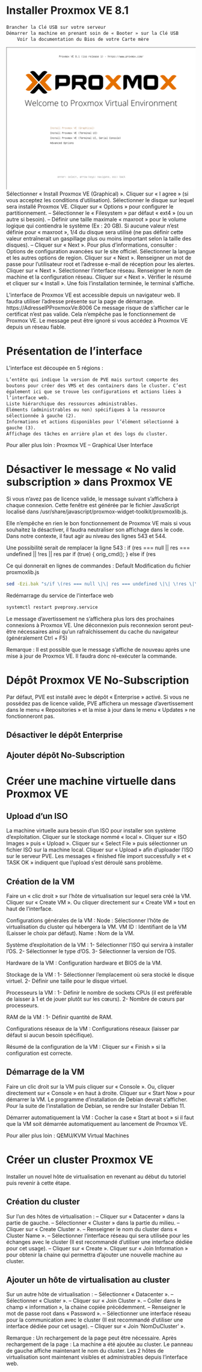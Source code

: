 # Installer Proxmox VE 8.1

    Brancher la Clé USB sur votre serveur
    Démarrer la machine en prenant soin de « Booter » sur la Clé USB
        Voir la documentation du Bios de votre Carte mère
![alt text](images/proxmox_installer.webp) 
Sélectionner « Install Proxmox VE (Graphical) ».
Cliquer sur « I agree » (si vous acceptez les conditions d’utilisation).
Sélectionner le disque sur lequel sera installé Proxmox VE.
Cliquer sur « Options » pour configurer le partitionnement.
– Sélectionner le « Filesystem » par défaut « ext4 » (ou un autre si besoin).
– Définir une taille maximale « maxroot » pour le volume logique qui contiendra le système (Ex : 20 GB). Si aucune valeur n’est définie pour « maxroot », 1/4 du disque sera utilisé (ne pas définir cette valeur entraînerait un gaspillage plus ou moins important selon la taille des disques).
– Cliquer sur « Next ».
Pour plus d’informations, consulter : Options de configuration avancées sur le site officiel.
Sélectionner la langue et les autres options de region.
Cliquer sur « Next ».
Renseigner un mot de passe pour l’utilisateur root et l’adresse e-mail de réception pour les alertes.
Cliquer sur « Next ».
Sélectionner l’interface réseau.
Renseigner le nom de machine et la configuration réseau.
Cliquer sur « Next ».
Vérifier le résumé et cliquer sur « Install ».
Une fois l’installation terminée, le terminal s’affiche.

L’interface de Proxmox VE est accessible depuis un navigateur web.
Il faudra utiliser l’adresse présente sur la page de démarrage.
https://AdresseIPProxmoxVe:8006
Ce message risque de s’afficher car le certificat n’est pas valide.
Cela n’empêche pas le fonctionnement de Proxmox VE.
Le message peut être ignoré si vous accédez à Proxmox VE depuis un réseau fiable.

# Présentation de l’interface

L’interface est découpée en 5 régions :

    L’entête qui indique la version de PVE mais surtout comporte des boutons pour créer des VMS et des containers dans le cluster. C’est également ici que se trouve les configurations et actions liées à l’interface web.
    Liste hiérarchique des ressources administrables.
    Éléments (administrables ou non) spécifiques à la ressource sélectionnée à gauche (2).
    Informations et actions disponibles pour l’élément sélectionné à gauche (3).
    Affichage des tâches en arrière plan et des logs du cluster.

Pour aller plus loin : Proxmox VE – Graphical User Interface

# Désactiver le message « No valid subscription » dans Proxmox VE

Si vous n’avez pas de licence valide, le message suivant s’affichera à chaque connexion.
Cette fenêtre est générée par le fichier JavaScript localisé dans /usr/share/javascript/proxmox-widget-toolkit/proxmoxlib.js.

Elle n’empêche en rien le bon fonctionnement de Proxmox VE mais si vous souhaitez la désactiver, il faudra neutraliser son affichage dans le code.
Dans notre contexte, il faut agir au niveau des lignes 543 et 544.

Une possibilité serait de remplacer la ligne 543 :
if (res === null || res === undefined || !res || res
par
if (true) { orig_cmd(); } else if (res

Ce qui donnerait en lignes de commandes :
Default
Modification du fichier proxmoxlib.js
```bash
sed -Ezi.bak "s/if \(res === null \|\| res === undefined \|\| \!res \|\| res/if (true) { orig_cmd(); } else if (res/gi" /usr/share/javascript/proxmox-widget-toolkit/proxmoxlib.js
```
Redémarrage du service de l'interface web
```bash
systemctl restart pveproxy.service
```

Le message d’avertissement ne s’affichera plus lors des prochaines connexions à Proxmox VE. Une déconnexion puis reconnexion seront peut-être nécessaires ainsi qu’un rafraîchissement du cache du navigateur (généralement Ctrl + F5)

Remarque : Il est possible que le message s’affiche de nouveau après une mise à jour de Proxmox VE. Il faudra donc ré-exécuter la commande.

# Dépôt Proxmox VE No-Subscription

Par défaut, PVE est installé avec le dépôt « Enterprise » activé.
Si vous ne possédez pas de licence valide, PVE affichera un message d’avertissement dans le menu « Repositories » et la mise à jour dans le menu « Updates » ne fonctionneront pas.
## Désactiver le dépôt Enterprise
## Ajouter dépôt No-Subscription

# Créer une machine virtuelle dans Proxmox VE
## Upload d’un ISO

La machine virtuelle aura besoin d’un ISO pour installer son système d’exploitation.
Cliquer sur le stockage nommé « local ».
Cliquer sur « ISO Images » puis « Upload ».
Cliquer sur « Select File » puis sélectionner un fichier ISO sur la machine local.
Cliquer sur « Upload » afin d’uploader l’ISO sur le serveur PVE.
Les messages « finished file import successfully » et « TASK OK » indiquent que l’upload s’est déroulé sans problème.
## Création de la VM
Faire un « clic droit » sur l’hôte de virtualisation sur lequel sera créé la VM.
Cliquer sur « Create VM ».
Ou cliquer directement sur « Create VM » tout en haut de l’interface.

Configurations générales de la VM :
Node : Sélectionner l’hôte de virtualisation du cluster qui hébergera la VM.
VM ID : Identifiant de la VM (Laisser le choix par défaut).
Name : Nom de la VM.

Système d’exploitation de la VM :
1- Sélectionner l’ISO qui servira à installer l’OS.
2- Sélectionner le type d’OS.
3- Sélectionner la version de l’OS.

Hardware de la VM :
Configuration hardware et BIOS de la VM.

Stockage de la VM :
1- Sélectionner l’emplacement où sera stocké le disque virtuel.
2- Définir une taille pour le disque virtuel.

Processeurs la VM :
1- Définir le nombre de sockets CPUs (il est préférable de laisser à 1 et de jouer plutôt sur les cœurs).
2- Nombre de cœurs par processeurs.

RAM de la VM :
1- Définir quantité de RAM.

Configurations réseaux de la VM :
Configurations réseaux (laisser par défaut si aucun besoin spécifique).

Résumé de la configuration de la VM :
Cliquer sur « Finish » si la configuration est correcte.
## Démarrage de la VM
Faire un clic droit sur la VM puis cliquer sur « Console ».
Ou, cliquer directement sur « Console » en haut à droite.
Cliquer sur « Start Now » pour démarrer la VM.
Le programme d’installation de Debian devrait s’afficher.
Pour la suite de l’installation de Debian, se rendre sur Installer Debian 11.

Démarrer automatiquement la VM :
Cocher la case « Start at boot » si il faut que la VM soit démarrée automatiquement au lancement de Proxmox VE.

Pour aller plus loin : QEMU/KVM Virtual Machines

# Créer un cluster Proxmox VE

Installer un nouvel hôte de virtualisation en revenant au début du tutoriel puis revenir à cette étape.
## Création du cluster
Sur l’un des hôtes de virtualisation :
– Cliquer sur « Datacenter » dans la partie de gauche.
– Sélectionner « Cluster » dans la partie du milieu.
– Cliquer sur « Create Cluster ».
– Renseigner le nom du cluster dans « Cluster Name ».
– Sélectionner l’interface réseau qui sera utilisée pour les échanges avec le cluster (Il est recommandé d’utiliser une interface dédiée pour cet usage).
– Cliquer sur « Create ».
Cliquer sur « Join Information » pour obtenir la chaine qui permettra d’ajouter une nouvelle machine au cluster.
## Ajouter un hôte de virtualisation au cluster
Sur un autre hôte de virtualisation :
– Sélectionner « Datacenter ».
– Sélectionner « Cluster ».
– Cliquer sur « Join Cluster ».
– Coller dans le champ « information », la chaine copiée précédemment.
– Renseigner le mot de passe root dans « Password ».
– Sélectionner une interface réseau pour la communication avec le cluster (Il est recommandé d’utiliser une interface dédiée pour cet usage).
– Cliquer sur « Join ‘NomDuCluster' ».

Remarque : Un rechargement de la page peut être nécessaire.
Après rechargement de la page :
La machine a été ajoutée au cluster.
Le panneau de gauche affiche maintenant le nom du cluster.
Les 2 hôtes de virtualisation sont maintenant visibles et administrables depuis l’interface web.